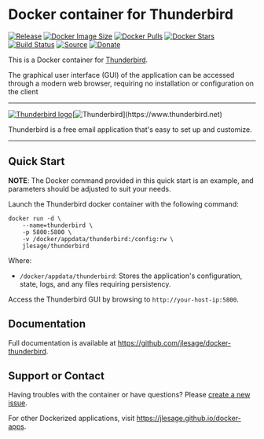 # Docker container for Thunderbird
[![Release](https://img.shields.io/github/release/jlesage/docker-thunderbird.svg?logo=github&style=for-the-badge)](https://github.com/jlesage/docker-thunderbird/releases/latest)
[![Docker Image Size](https://img.shields.io/docker/image-size/jlesage/thunderbird/latest?logo=docker&style=for-the-badge)](https://hub.docker.com/r/jlesage/thunderbird/tags)
[![Docker Pulls](https://img.shields.io/docker/pulls/jlesage/thunderbird?label=Pulls&logo=docker&style=for-the-badge)](https://hub.docker.com/r/jlesage/thunderbird)
[![Docker Stars](https://img.shields.io/docker/stars/jlesage/thunderbird?label=Stars&logo=docker&style=for-the-badge)](https://hub.docker.com/r/jlesage/thunderbird)
[![Build Status](https://img.shields.io/github/actions/workflow/status/jlesage/docker-thunderbird/build-image.yml?logo=github&branch=master&style=for-the-badge)](https://github.com/jlesage/docker-thunderbird/actions/workflows/build-image.yml)
[![Source](https://img.shields.io/badge/Source-GitHub-blue?logo=github&style=for-the-badge)](https://github.com/jlesage/docker-thunderbird)
[![Donate](https://img.shields.io/badge/Donate-PayPal-green.svg?style=for-the-badge)](https://paypal.me/JocelynLeSage)

This is a Docker container for [Thunderbird](https://www.thunderbird.net).

The graphical user interface (GUI) of the application can be accessed through a
modern web browser, requiring no installation or configuration on the client

---

[![Thunderbird logo](https://images.weserv.nl/?url=raw.githubusercontent.com/jlesage/docker-templates/master/jlesage/images/thunderbird-icon.png&w=110)](https://www.thunderbird.net)[![Thunderbird](https://images.placeholders.dev/?width=352&height=110&fontFamily=monospace&fontWeight=400&fontSize=52&text=Thunderbird&bgColor=rgba(0,0,0,0.0)&textColor=rgba(121,121,121,1))](https://www.thunderbird.net)

Thunderbird is a free email application that's easy to set up and customize.

---

## Quick Start

**NOTE**:
    The Docker command provided in this quick start is an example, and parameters
    should be adjusted to suit your needs.

Launch the Thunderbird docker container with the following command:
```shell
docker run -d \
    --name=thunderbird \
    -p 5800:5800 \
    -v /docker/appdata/thunderbird:/config:rw \
    jlesage/thunderbird
```

Where:

  - `/docker/appdata/thunderbird`: Stores the application's configuration, state, logs, and any files requiring persistency.

Access the Thunderbird GUI by browsing to `http://your-host-ip:5800`.

## Documentation

Full documentation is available at https://github.com/jlesage/docker-thunderbird.

## Support or Contact

Having troubles with the container or have questions? Please
[create a new issue](https://github.com/jlesage/docker-thunderbird/issues).

For other Dockerized applications, visit https://jlesage.github.io/docker-apps.
